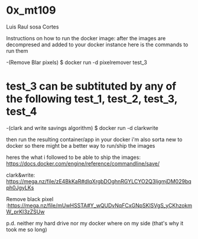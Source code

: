 # 0x_mt109
Luis Raul sosa Cortes

Instructions on how to run the docker image:
after the images are decompresed and added to your docker instance here is the commands to run them

-(Remove Blar pixels) $ docker run -d pixelremover test_3
# test_3 can be subtituted by any of the following test_1, test_2, test_3, test_4

-(clark and write savings algorithm) $ docker run -d clarkwrite

then run the resulting container/app in your docker
i'm also sorta new to docker so there might be a better way to run/ship the images

heres the what i followed to be able to ship the images:
https://docs.docker.com/engine/reference/commandline/save/


clark&write:  https://mega.nz/file/zE4BkKaR#dlqXrgbDOghnRGYLCYO2Q3ljgmjDM029bqph0JgyLKs

Remove black pixel :https://mega.nz/file/mUwHSSTA#Y_wQUDvNqFCxGNpSKlSVgS_yCKhzokmW_prKI3zZSUw




p.d. neither my hard drive nor my docker where on my side (that's why it took me so long)

